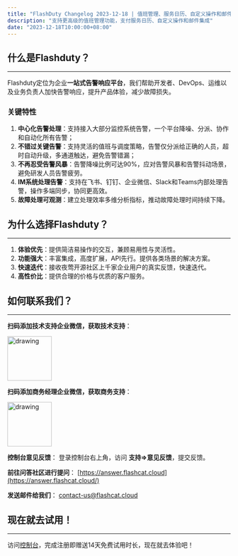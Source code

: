 ```yaml
---
title: "FlashDuty Changelog 2023-12-18 | 值班管理、服务日历、自定义操作和邮件集成"
description: "支持更高级的值班管理功能，支付服务日历、自定义操作和邮件集成"
date: "2023-12-18T10:00:00+08:00"
---
```


## 什么是Flashduty？
---

Flashduty定位为企业**一站式告警响应平台**，我们帮助开发者、DevOps、运维以及业务负责人加快告警响应，提升产品体验，减少故障损失。

### 关键特性
1. **中心化告警处理**：支持接入大部分监控系统告警，一个平台降噪、分派、协作和自动化所有告警；
2. **不错过关键告警**：支持灵活的值班与调度策略，告警仅分派给正确的人员，超时自动升级，多通道触达，避免告警错漏；
3. **不再忍受告警风暴**：告警降噪比例可达90%，应对告警风暴和告警抖动场景，避免研发人员告警疲劳。
4. **IM系统处理告警**：支持在飞书、钉钉、企业微信、Slack和Teams内部处理告警，操作多端同步，协同更高效。
5. **故障处理可观测**：建立处理效率多维分析指标，推动故障处理时间持续下降。

## 为什么选择Flashduty？
---
1. **体验优先**：提供简洁易操作的交互，兼顾易用性与灵活性。
2. **功能强大**：丰富集成，高度扩展，API先行。提供各类场景的解决方案。
3. **快速迭代**：接收夜莺开源社区上千家企业用户的真实反馈，快速迭代。
4. **高性价比**：提供合理的价格与优质的客户服务。

## 如何联系我们？
---
**扫码添加技术支持企业微信，获取技术支持**：

<img src="https://api.apifox.com/api/v1/projects/4386769/resources/436808/image-preview" alt="drawing" width="100"/>


**扫码添加商务经理企业微信，获取商务支持**：

<img src="https://api.apifox.com/api/v1/projects/4386769/resources/436810/image-preview" alt="drawing" width="100"/>

**控制台意见反馈**：
登录控制台右上角，访问 **支持=>意见反馈**，提交反馈。

**前往问答社区进行提问**：
[https://answer.flashcat.cloud](https://answer.flashcat.cloud/)

**发送邮件给我们**：
[contact-us@flashcat.cloud](mailto:contact-us@flashcat.cloud)


## 现在就去试用！
---

访问[控制台](https://console.flashcat.cloud/login?from=docs-intro)，完成注册即赠送14天免费试用时长，现在就去体验吧！

